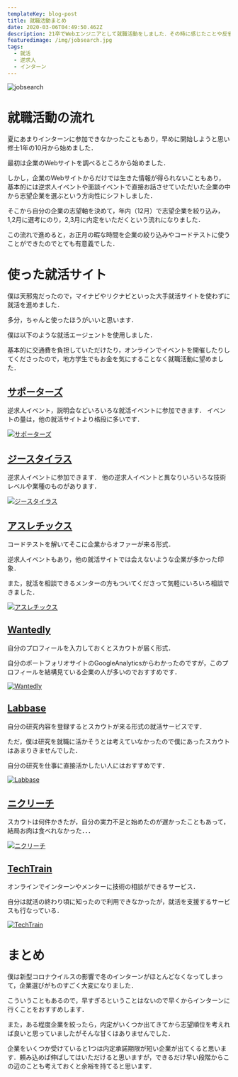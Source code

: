 ```yaml
---
templateKey: blog-post
title: 就職活動まとめ
date: 2020-03-06T04:49:50.462Z
description: 21卒でWebエンジニアとして就職活動をしました．その時に感じたことや反省を記事として残そうと思います．
featuredimage: /img/jobsearch.jpg
tags:
  - 就活
  - 逆求人
  - インターン
---
```

![jobsearch](/img/jobsearch.jpg "jobsearch")

# 就職活動の流れ

夏にあまりインターンに参加できなかったこともあり，早めに開始しようと思い修士1年の10月から始めました．

最初は企業のWebサイトを調べるところから始めました．

しかし，企業のWebサイトからだけでは生きた情報が得られないこともあり，基本的には逆求人イベントや面談イベントで直接お話させていただいた企業の中から志望企業を選ぶという方向性にシフトしました．

そこから自分の企業の志望軸を決めて，年内（12月）で志望企業を絞り込み，1,2月に選考にのり，2,3月に内定をいただくという流れになりました．

この流れで進めると，お正月の暇な時間を企業の絞り込みやコードテストに使うことができたのでとても有意義でした．

# 使った就活サイト

僕は天邪鬼だったので，マイナビやリクナビといった大手就活サイトを使わずに就活を進めました．

多分，ちゃんと使ったほうがいいと思います．

僕は以下のような就活エージェントを使用しました．

基本的に交通費を負担していただけたり，オンラインでイベントを開催したりしてくださったので，地方学生でもお金を気にすることなく就職活動に望めました．

## [サポーターズ](https://supporterz.jp/)

逆求人イベント，説明会などいろいろな就活イベントに参加できます．
イベントの量は，他の就活サイトより格段に多いです．

[![サポーターズ](https://supporterz.jp/img/social.png)](https://supporterz.jp/)

## [ジースタイラス](https://www.studenthunting.com/)

逆求人イベントに参加できます．
他の逆求人イベントと異なりいろいろな技術レベルや業種のものがあります．

[![ジースタイラス](https://www.studenthunting.com/img/common/fb200x200_2016tsh.jpg)](https://www.studenthunting.com/)

## [アスレチックス](https://athletix.run/)

コードテストを解いてそこに企業からオファーが来る形式．

逆求人イベントもあり，他の就活サイトでは会えないような企業が多かった印象．

また，就活を相談できるメンターの方もついてくださって気軽にいろいろ相談できました．

[![アスレチックス](https://athletix.run/images/ogp/home.jpg)](https://athletix.run/)

## [Wantedly](https://www.wantedly.com/)

自分のプロフィールを入力しておくとスカウトが届く形式．

自分のポートフォリオサイトのGoogleAnalyticsからわかったのですが，このプロフィールを結構見ている企業の人が多いのでおすすめです．

[![Wantedly](https://dubpy8abnqmkw.cloudfront.net/images/root/fb-japan.png)](https://www.wantedly.com/)

## [Labbase](https://compass.labbase.jp/)

自分の研究内容を登録するとスカウトが来る形式の就活サービスです．

ただ，僕は研究を就職に活かそうとは考えていなかったので僕にあったスカウトはあまりきませんでした．

自分の研究を仕事に直接活かしたい人にはおすすめです．

[![Labbase](https://material.labbase.jp/product/main_ogp.png)](https://compass.labbase.jp/)

## [ニクリーチ](https://29reach.com/)

スカウトは何件かきたが，自分の実力不足と始めたのが遅かったこともあって，結局お肉は食べれなかった．．．

[![ニクリーチ](https://29reach.com/img/pre/ogimage-fb.jpg)](https://29reach.com/)

## [TechTrain](https://techbowl.co.jp/techtrain)

オンラインでインターンやメンターに技術の相談ができるサービス．

自分は就活の終わり頃に知ったので利用できなかったが，就活を支援するサービスも行なっている．

[![TechTrain](https://techbowl.co.jp/lp/ogp.jpg)](https://techbowl.co.jp/techtrain)

# まとめ
僕は新型コロナウイルスの影響で冬のインターンがほとんどなくなってしまって，企業選びがものすごく大変になりました．

こういうこともあるので，早すぎるということはないので早くからインターンに行くことをおすすめします．

また，ある程度企業を絞ったら，内定がいくつか出てきてから志望順位を考えれば良いと思っていましたがそんな甘くはありませんでした．

企業をいくつか受けていると1つは内定承諾期限が短い企業が出てくると思います．頼み込めば伸ばしてはいただけると思いますが，できるだけ早い段階からこの辺のことも考えておくと余裕を持てると思います．

